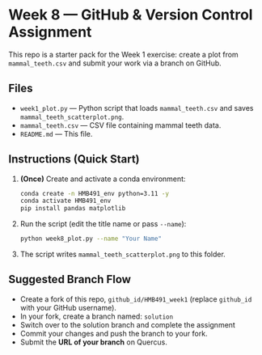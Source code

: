 # Week 8 — GitHub & Version Control Assignment

This repo is a starter pack for the Week 1 exercise: create a plot from `mammal_teeth.csv` and submit your work via a branch on GitHub.

## Files

- `week1_plot.py` — Python script that loads `mammal_teeth.csv` and saves `mammal_teeth_scatterplot.png`.
- `mammal_teeth.csv` — CSV file containing mammal teeth data.
- `README.md` — This file.

## Instructions (Quick Start)

1. **(Once)** Create and activate a conda environment:

   ```bash
   conda create -n HMB491_env python=3.11 -y
   conda activate HMB491_env
   pip install pandas matplotlib
   ```
2. Run the script (edit the title name or pass `--name`):

   ```bash
   python week8_plot.py --name "Your Name"
   ```
3. The script writes `mammal_teeth_scatterplot.png` to this folder.

## Suggested Branch Flow

- Create a fork of this repo, `github_id/HMB491_week1` (replace `github_id` with your GitHub username).
- In your fork, create a branch named: `solution`
- Switch over to the solution branch and complete the assignment
- Commit your changes and push the branch to your fork.
- Submit the **URL of your branch** on Quercus.
